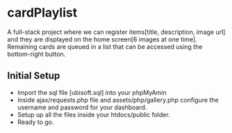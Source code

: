 # cardPlaylist
A full-stack project where we can register items[title, description, image url] and they are displayed on the home screen[6 images at one time]. Remaining cards are queued in a list that can be accessed using the bottom-right button.

## Initial Setup
* Import the sql file [ubisoft.sql] into your phpMyAmin
* Inside ajax/requests.php file and assets/php/gallery.php configure the username and password for your dashboard.
* Setup up all the files inside your htdocs/public folder.
* Ready to go.


